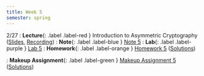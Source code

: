 ```yaml
---
title: Week 5
semester: spring
---
```


2/27
: **Lecture**{: .label .label-red } Introduction to Asymmetric Cryptography ([Slides](https://docs.google.com/presentation/d/14IZhsLJI2fEih1Lj1V-HRvbQGPXG8rwjv2pRN9imS1E/edit?usp=sharing), [Recording](https://drive.google.com/file/d/1Iz3u-QsriOYGUwSbNm29L7X8i0UXxQiY/view?usp=share_link))
: **Note**{: .label .label-blue } [Note 5](https://codebreakingatcal.org/assets/notes/note5.pdf)
: **Lab**{: .label .label-purple } [Lab 5](https://datahub.berkeley.edu/hub/user-redirect/git-pull?repo=https%3A%2F%2Fgithub.com%2FCodebreakingAtCal%2FCodebreakingLabs&urlpath=tree%2FCodebreakingLabs%2FLab5%2Flab05.ipynb&branch=master)
: **Homework**{: .label .label-orange } [Homework 5](https://codebreakingatcal.org/assets/homework/hw5.pdf) ([Solutions](https://drive.google.com/file/d/1HRwX7xwiUpk-cTPYde-Bda4wK2VErSRk/view?usp=share_link))

: **Makeup Assignment**{: .label .label-green } [Makeup Assignment 5](https://codebreakingatcal.org/assets/makeup/makeup5.pdf) ([Solutions](https://drive.google.com/file/d/1cboaUqu-dqZ-RF2qdFkyI9y1B2Wbx32C/view?usp=share_link))
